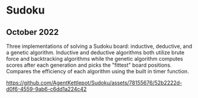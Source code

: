 # Sudoku

## October 2022

Three implementations of solving a Sudoku board: inductive, deductive, and a genetic algorithm. 
Inductive and deductive algorithms both utilize brute force and backtracking algorithms while the genetic algorithm computes scores after each generation and picks the "fittest" board positions. 
Compares the efficiency of each algorithm using the built in timer function. 

https://github.com/AgentKettlepot/Sudoku/assets/78155676/52b2222d-d0f6-4559-9ab6-c6dd1a224c42

